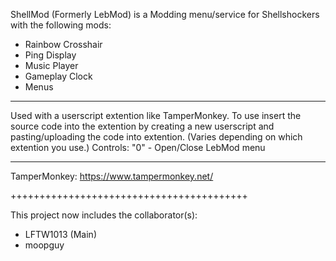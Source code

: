 ShellMod (Formerly LebMod) is a Modding menu/service for Shellshockers with the following mods:
- Rainbow Crosshair
- Ping Display
- Music Player
- Gameplay Clock
- Menus
--------------------------------
  Used with a userscript extention like TamperMonkey. To use insert the source code into the extention by creating a new userscript and pasting/uploading the code into extention. (Varies depending on which extention you use.) Controls:
"0" - Open/Close LebMod menu


------------------------------------------------------------------------------------
TamperMonkey:
https://www.tampermonkey.net/


+++++++++++++++++++++++++++++++++++++++++

This project now includes the collaborator(s):
- LFTW1013 (Main)
- moopguy
